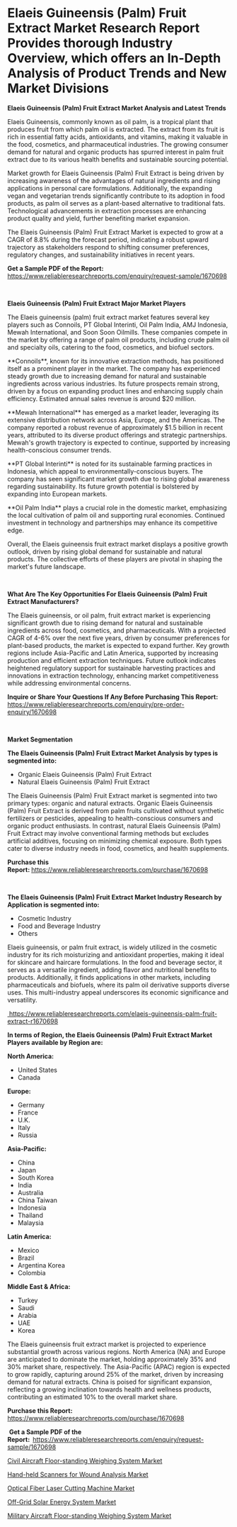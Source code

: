 <p><h1>Elaeis Guineensis (Palm) Fruit Extract Market Research Report Provides thorough Industry Overview, which offers an In-Depth Analysis of Product Trends and New Market Divisions</h1></p><p><strong>Elaeis Guineensis (Palm) Fruit Extract Market Analysis and Latest Trends</strong></p>
<p><p>Elaeis Guineensis, commonly known as oil palm, is a tropical plant that produces fruit from which palm oil is extracted. The extract from its fruit is rich in essential fatty acids, antioxidants, and vitamins, making it valuable in the food, cosmetics, and pharmaceutical industries. The growing consumer demand for natural and organic products has spurred interest in palm fruit extract due to its various health benefits and sustainable sourcing potential. </p><p>Market growth for Elaeis Guineensis (Palm) Fruit Extract is being driven by increasing awareness of the advantages of natural ingredients and rising applications in personal care formulations. Additionally, the expanding vegan and vegetarian trends significantly contribute to its adoption in food products, as palm oil serves as a plant-based alternative to traditional fats. Technological advancements in extraction processes are enhancing product quality and yield, further benefiting market expansion. </p><p>The Elaeis Guineensis (Palm) Fruit Extract Market is expected to grow at a CAGR of 8.8% during the forecast period, indicating a robust upward trajectory as stakeholders respond to shifting consumer preferences, regulatory changes, and sustainability initiatives in recent years.</p></p>
<p><strong>Get a Sample PDF of the Report:&nbsp;</strong> <a href="https://www.reliableresearchreports.com/enquiry/request-sample/1670698?utm_campaign=117&utm_medium=2&utm_source=Github&utm_content=ia&utm_term=13102024&utm_id=elaeis-guineensis-palm-fruit-extract">https://www.reliableresearchreports.com/enquiry/request-sample/1670698</a></p>
<p>&nbsp;</p>
<p><strong>Elaeis Guineensis (Palm) Fruit Extract Major Market Players</strong></p>
<p><p>The Elaeis guineensis (palm) fruit extract market features several key players such as Connoils, PT Global Interinti, Oil Palm India, AMJ Indonesia, Mewah International, and Soon Soon Oilmills. These companies compete in the market by offering a range of palm oil products, including crude palm oil and specialty oils, catering to the food, cosmetics, and biofuel sectors.</p><p>**Connoils**, known for its innovative extraction methods, has positioned itself as a prominent player in the market. The company has experienced steady growth due to increasing demand for natural and sustainable ingredients across various industries. Its future prospects remain strong, driven by a focus on expanding product lines and enhancing supply chain efficiency. Estimated annual sales revenue is around $20 million.</p><p>**Mewah International** has emerged as a market leader, leveraging its extensive distribution network across Asia, Europe, and the Americas. The company reported a robust revenue of approximately $1.5 billion in recent years, attributed to its diverse product offerings and strategic partnerships. Mewah's growth trajectory is expected to continue, supported by increasing health-conscious consumer trends.</p><p>**PT Global Interinti** is noted for its sustainable farming practices in Indonesia, which appeal to environmentally-conscious buyers. The company has seen significant market growth due to rising global awareness regarding sustainability. Its future growth potential is bolstered by expanding into European markets.</p><p>**Oil Palm India** plays a crucial role in the domestic market, emphasizing the local cultivation of palm oil and supporting rural economies. Continued investment in technology and partnerships may enhance its competitive edge. </p><p>Overall, the Elaeis guineensis fruit extract market displays a positive growth outlook, driven by rising global demand for sustainable and natural products. The collective efforts of these players are pivotal in shaping the market's future landscape.</p></p>
<p>&nbsp;</p>
<p><strong>What Are The Key Opportunities For Elaeis Guineensis (Palm) Fruit Extract Manufacturers?</strong></p>
<p><p>The Elaeis guineensis, or oil palm, fruit extract market is experiencing significant growth due to rising demand for natural and sustainable ingredients across food, cosmetics, and pharmaceuticals. With a projected CAGR of 4-6% over the next five years, driven by consumer preferences for plant-based products, the market is expected to expand further. Key growth regions include Asia-Pacific and Latin America, supported by increasing production and efficient extraction techniques. Future outlook indicates heightened regulatory support for sustainable harvesting practices and innovations in extraction technology, enhancing market competitiveness while addressing environmental concerns.</p></p>
<p><strong>Inquire or Share Your Questions If Any Before Purchasing This Report:</strong> <a href="https://www.reliableresearchreports.com/enquiry/pre-order-enquiry/1670698?utm_campaign=117&utm_medium=2&utm_source=Github&utm_content=ia&utm_term=13102024&utm_id=elaeis-guineensis-palm-fruit-extract">https://www.reliableresearchreports.com/enquiry/pre-order-enquiry/1670698</a></p>
<p>&nbsp;</p>
<p><strong>Market Segmentation</strong></p>
<p><strong>The Elaeis Guineensis (Palm) Fruit Extract Market Analysis by types is segmented into:</strong></p>
<p><ul><li>Organic Elaeis Guineensis (Palm) Fruit Extract</li><li>Natural Elaeis Guineensis (Palm) Fruit Extract</li></ul></p>
<p><p>The Elaeis Guineensis (Palm) Fruit Extract market is segmented into two primary types: organic and natural extracts. Organic Elaeis Guineensis (Palm) Fruit Extract is derived from palm fruits cultivated without synthetic fertilizers or pesticides, appealing to health-conscious consumers and organic product enthusiasts. In contrast, natural Elaeis Guineensis (Palm) Fruit Extract may involve conventional farming methods but excludes artificial additives, focusing on minimizing chemical exposure. Both types cater to diverse industry needs in food, cosmetics, and health supplements.</p></p>
<p><strong>Purchase this Report:&nbsp;</strong><a href="https://www.reliableresearchreports.com/purchase/1670698?utm_campaign=117&utm_medium=2&utm_source=Github&utm_content=ia&utm_term=13102024&utm_id=elaeis-guineensis-palm-fruit-extract">https://www.reliableresearchreports.com/purchase/1670698</a></p>
<p>&nbsp;</p>
<p><strong>The Elaeis Guineensis (Palm) Fruit Extract Market Industry Research by Application is segmented into:</strong></p>
<p><ul><li>Cosmetic Industry</li><li>Food and Beverage Industry</li><li>Others</li></ul></p>
<p><p>Elaeis guineensis, or palm fruit extract, is widely utilized in the cosmetic industry for its rich moisturizing and antioxidant properties, making it ideal for skincare and haircare formulations. In the food and beverage sector, it serves as a versatile ingredient, adding flavor and nutritional benefits to products. Additionally, it finds applications in other markets, including pharmaceuticals and biofuels, where its palm oil derivative supports diverse uses. This multi-industry appeal underscores its economic significance and versatility.</p></p>
<p><a href="https://www.reliableresearchreports.com/elaeis-guineensis-palm-fruit-extract-r1670698?utm_campaign=117&utm_medium=2&utm_source=Github&utm_content=ia&utm_term=13102024&utm_id=elaeis-guineensis-palm-fruit-extract">&nbsp;https://www.reliableresearchreports.com/elaeis-guineensis-palm-fruit-extract-r1670698</a></p>
<p><strong>In terms of Region, the Elaeis Guineensis (Palm) Fruit Extract Market Players available by Region are:</strong></p>
<p>
    <p> <strong> North America: </strong>
        <ul>
            <li>United States</li>
            <li>Canada</li>
        </ul>
        </p> 
    <p> <strong> Europe: </strong>
        <ul>
            <li>Germany</li>
            <li>France</li>
            <li>U.K.</li>
            <li>Italy</li>
            <li>Russia</li>
        </ul>
        </p> 
    <p> <strong> Asia-Pacific: </strong>
        <ul>
            <li>China</li>
            <li>Japan</li>
            <li>South Korea</li>
            <li>India</li>
            <li>Australia</li>
            <li>China Taiwan</li>
            <li>Indonesia</li>
            <li>Thailand</li>
            <li>Malaysia</li>
        </ul>
        </p> 
    <p> <strong> Latin America: </strong>
        <ul>
            <li>Mexico</li>
            <li>Brazil</li>
            <li>Argentina Korea</li>
            <li>Colombia</li>
        </ul>
        </p> 
    <p> <strong> Middle East & Africa: </strong>
        <ul>
            <li>Turkey</li>
            <li>Saudi</li>
            <li>Arabia</li>
            <li>UAE</li>
            <li>Korea</li>
        </ul>
    </p>
    </p>
<p><p>The Elaeis guineensis fruit extract market is projected to experience substantial growth across various regions. North America (NA) and Europe are anticipated to dominate the market, holding approximately 35% and 30% market share, respectively. The Asia-Pacific (APAC) region is expected to grow rapidly, capturing around 25% of the market, driven by increasing demand for natural extracts. China is poised for significant expansion, reflecting a growing inclination towards health and wellness products, contributing an estimated 10% to the overall market share.</p></p>
<p><strong>Purchase this Report: </strong><a href="https://www.reliableresearchreports.com/purchase/1670698?utm_campaign=117&utm_medium=2&utm_source=Github&utm_content=ia&utm_term=13102024&utm_id=elaeis-guineensis-palm-fruit-extract">https://www.reliableresearchreports.com/purchase/1670698</a></p>
<p>&nbsp;<strong>Get a Sample PDF of the Report:&nbsp;&nbsp;</strong><a href="https://www.reliableresearchreports.com/enquiry/request-sample/1670698?utm_campaign=117&utm_medium=2&utm_source=Github&utm_content=ia&utm_term=13102024&utm_id=elaeis-guineensis-palm-fruit-extract">https://www.reliableresearchreports.com/enquiry/request-sample/1670698</a></p>
<p><strong></strong></p>
<p><p><a href="https://www.linkedin.com/pulse/civil-aircraft-floor-standing-weighing-system-market-trends-lj2wc?utm_campaign=117&utm_medium=2&utm_source=Github&utm_content=ia&utm_term=13102024&utm_id=elaeis-guineensis-palm-fruit-extract">Civil Aircraft Floor-standing Weighing System Market</a></p><p><a href="https://github.com/HobertDavis43/Market-Research-Report-List-1/blob/main/hand-held-scanners-for-wound-analysis-market.md?utm_campaign=117&utm_medium=2&utm_source=Github&utm_content=ia&utm_term=13102024&utm_id=elaeis-guineensis-palm-fruit-extract">Hand-held Scanners for Wound Analysis Market</a></p><p><a href="https://issuu.com/reportprime-2/docs/optical-fiber-laser-cutting-machine_738264c20d9243?utm_campaign=117&utm_medium=2&utm_source=Github&utm_content=ia&utm_term=13102024&utm_id=elaeis-guineensis-palm-fruit-extract">Optical Fiber Laser Cutting Machine Market</a></p><p><a href="https://github.com/AlisaRowe24/Market-Research-Report-List-1/blob/main/off-grid-solar-energy-system-market.md?utm_campaign=117&utm_medium=2&utm_source=Github&utm_content=ia&utm_term=13102024&utm_id=elaeis-guineensis-palm-fruit-extract">Off-Grid Solar Energy System Market</a></p><p><a href="https://www.linkedin.com/pulse/military-aircraft-floor-standing-weighing-system-market-syx5e?utm_campaign=117&utm_medium=2&utm_source=Github&utm_content=ia&utm_term=13102024&utm_id=elaeis-guineensis-palm-fruit-extract">Military Aircraft Floor-standing Weighing System Market</a></p></p>